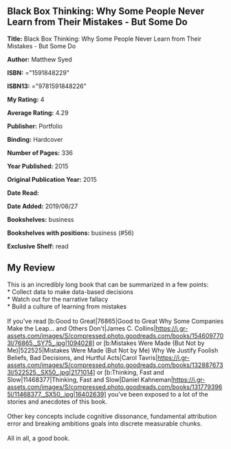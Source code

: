 ## Black Box Thinking: Why Some People Never Learn from Their Mistakes - But Some Do

**Title:** Black Box Thinking: Why Some People Never Learn from Their Mistakes - But Some Do

**Author:** Matthew Syed

**ISBN:** ="1591848229"

**ISBN13:** ="9781591848226"

**My Rating:** 4

**Average Rating:** 4.29

**Publisher:** Portfolio

**Binding:** Hardcover

**Number of Pages:** 336

**Year Published:** 2015

**Original Publication Year:** 2015

**Date Read:** 

**Date Added:** 2019/08/27

**Bookshelves:** business

**Bookshelves with positions:** business (#56)

**Exclusive Shelf:** read


## My Review

This is an incredibly long book that can be summarized in a few points:<br/>* Collect data to make data-based decisions<br/>* Watch out for the narrative fallacy<br/>* Build a culture of learning from mistakes<br/><br/>If you've read [b:Good to Great|76865|Good to Great  Why Some Companies Make the Leap... and Others Don't|James C. Collins|https://i.gr-assets.com/images/S/compressed.photo.goodreads.com/books/1546097703l/76865._SY75_.jpg|1094028] or [b:Mistakes Were Made (But Not by Me)|522525|Mistakes Were Made (But Not by Me)  Why We Justify Foolish Beliefs, Bad Decisions, and Hurtful Acts|Carol Tavris|https://i.gr-assets.com/images/S/compressed.photo.goodreads.com/books/1328876733l/522525._SX50_.jpg|2171014] or [b:Thinking, Fast and Slow|11468377|Thinking, Fast and Slow|Daniel Kahneman|https://i.gr-assets.com/images/S/compressed.photo.goodreads.com/books/1317793965l/11468377._SX50_.jpg|16402639] you've been exposed to a lot of the stories and anecdotes of this book.<br/><br/>Other key concepts include cognitive dissonance, fundamental attribution error and breaking ambitions goals into discrete measurable chunks.<br/><br/>All in all, a good book.
